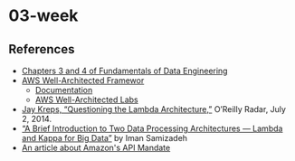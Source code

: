 # 03-week

## References

+ [Chapters 3 and 4 of Fundamentals of Data Engineering](https://go.redpanda.com/fundamentals-of-data-engineering)
+ [AWS Well-Architected Framewor](https://aws.amazon.com/architecture/well-architected/)
  + [Documentation](https://docs.aws.amazon.com/wellarchitected/latest/framework/welcome.html)
  + [AWS Well-Architected Labs](https://www.wellarchitectedlabs.com/)
+ [Jay Kreps, “Questioning the Lambda Architecture,”](https://www.oreilly.com/radar/questioning-the-lambda-architecture/) O’Reilly Radar, July 2, 2014.
+ [“A Brief Introduction to Two Data Processing Architectures — Lambda and Kappa for Big Data”](https://towardsdatascience.com/a-brief-introduction-to-two-data-processing-architectures-lambda-and-kappa-for-big-data-4f35c28005bb) by Iman Samizadeh
+ [An article about Amazon's API Mandate](https://medium.com/api-university/the-api-mandate-install-api-thinking-at-your-company-4335433b7d0b)
